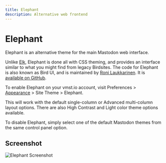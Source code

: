 ```yaml
---
title: Elephant
description: Alternative web frontend
---
```


# Elephant

Elephant is an alternative theme for the main Mastodon web interface.

Unlike [Elk](/flings/elk), Elephant is done all with CSS theming, and provides an interface similar to what you might find from legacy Birdsites.
The code for Elephant is also known as Bird UI, and is maintained by [Roni Laukkarinen](https://vmst.io/@rolle@mementomori.social).
It is [available on GitHub](https://github.com/ronilaukkarinen/mastodon-bird-ui).

To enable Elephant on your vmst.io account, visit Preferences > [Appearance](https://vmst.io/settings/preferences/appearance) > Site Theme > Elephant.

This will work with the default single-column or Advanced multi-column layout options.
There are also High Contrast and Light color theme options available.

To disable Elephant, simply select one of the default Mastodon themes from the same control panel option.

## Screenshot

![Elephant Screenshot](/birdui-screenshot.png)